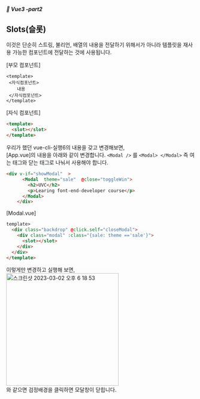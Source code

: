 ##### :cactus: Vue3 -part2

## Slots(슬롯) 
이것은 단순히 스트링, 불리언, 배열의 내용을 전달하기 위해서가 아니라 템플릿을 재사용 가능한 컴포넌트에 전달하는 것에 사용됩니다.

[부모 컴포넌트]
```
<template>
 <자식컴포넌트>
    내용
 </자식컴포넌트>
</template>

```


[자식 컴포넌트]
```html
<template>
  <slot></slot>
</template>
```

우리가 했던 vue-cli-실행6의 내용을 갖고 변경해보면,  
[App.vue]의 내용을 아래와 같이 변경합니다. ``` <Modal /> ``` 를 ``` <Modal> </Modal> ``` 즉 여는 태그와 닫는 태그로 나눠서 사용해야 합니다.  

```html
<div v-if="showModal"  >
      <Modal  theme="sale"  @close="toggleWin">
        <h2>UVC</h2>
        <p>Learing font-end-developer course</p>
      </Modal>
    </div>

```
[Modal.vue]

```html
template>
  <div class="backdrop" @click.self="closeModal"> 
    <div class="modal" :class="{sale: theme =='sale'}">
      <slot></slot>
    </div>
  </div>
</template>

```
이렇게만 변경하고 실행해 보면,   
<img width="300" alt="스크린샷 2023-03-02 오후 6 18 53" src="https://user-images.githubusercontent.com/48478079/222385591-9d0ffc46-14d6-4663-9756-64b27dbf8e4e.png">  
와 같으면 검정배경을 클릭하면 모달창이 닫힙니다.  

